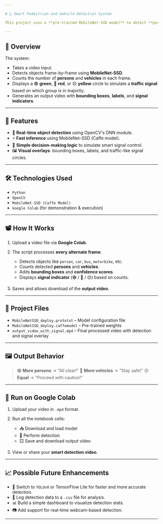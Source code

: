 ```yaml
---

# 🚦 Smart Pedestrian and Vehicle Detection System

This project uses a **pre-trained MobileNet-SSD model** to detect **persons** and **vehicles** in a video and simulate a smart signaling system (like traffic lights) based on majority detection.

---
```


## 📌 **Overview**

The system:

* Takes a video input.
* Detects objects frame-by-frame using **MobileNet-SSD**.
* Counts the number of **persons** and **vehicles** in each frame.
* Displays a 🟢 **green**, 🔴 **red**, or 🟡 **yellow** circle to simulate a **traffic signal** based on which group is in majority.
* Generates an output video with **bounding boxes**, **labels**, and **signal indicators**.

---

## 🧠 **Features**

* 🎯 **Real-time object detection** using OpenCV's DNN module.
* ⚡ **Fast inference** using MobileNet-SSD (Caffe model).
* 🔁 **Simple decision-making logic** to simulate smart signal control.
* 🖼️ **Visual overlays**: bounding boxes, labels, and traffic-like signal circles.

---

## 🛠️ **Technologies Used**

* `Python`
* `OpenCV`
* `MobileNet-SSD (Caffe Model)`
* `Google Colab` (for demonstration & execution)

---

## 📽️ **How It Works**

1. Upload a video file via **Google Colab**.
2. The script processes **every alternate frame**:

   * Detects objects like `person`, `car`, `bus`, `motorbike`, etc.
   * Counts detected **persons** and **vehicles**.
   * Adds **bounding boxes** and **confidence scores**.
   * Displays **signal indicator** (🟢 / 🔴 / 🟡) based on counts.
3. Saves and allows download of the **output video**.

---

## 📁 **Project Files**

* `MobileNetSSD_deploy.prototxt` – Model configuration file
* `MobileNetSSD_deploy.caffemodel` – Pre-trained weights
* `output_video_with_signal.mp4` – Final processed video with detection and signal overlay

---

## 🖼️ **Output Behavior**

> 🟢 **More persons** → "All clear!"
> 🔴 **More vehicles** → "Stay safe!"
> 🟡 **Equal** → "Proceed with caution!"

---

## 🚀 **Run on Google Colab**

1. Upload your video in `.mp4` format.
2. Run all the notebook cells:

   * 📥 Download and load model
   * 🧠 Perform detection
   * 🎞️ Save and download output video
3. View or share your **smart detection video**.

---

## 📈 **Possible Future Enhancements**

* 🔄 Switch to `YOLOv8` or TensorFlow Lite for faster and more accurate detection.
* 🧾 Log detection data to a `.csv` file for analysis.
* 📊 Build a simple dashboard to visualize detection stats.
* 📷 Add support for real-time webcam-based detection.

---

